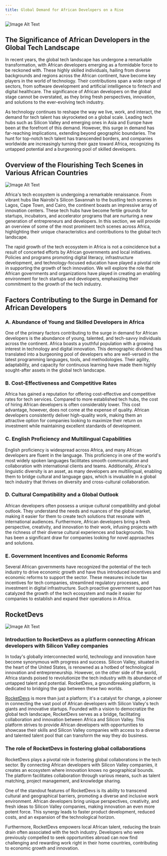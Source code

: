 ```yaml
---
title: Global Demand for African Developers on a Rise
---
```


![Image Alt Text](/blog/assets/article3/image1.jpeg#center)

## **The Significance of African Developers in the Global Tech Landscape**

In recent years, the global tech landscape has undergone a remarkable transformation, with African developers emerging as a formidable force to be reckoned with. These highly skilled individuals, hailing from diverse backgrounds and regions across the African continent, have become key players in the world of technology. Their contributions span a wide range of sectors, from software development and artificial intelligence to fintech and digital healthcare. The significance of African developers on the global stage cannot be overstated, as they bring fresh perspectives, innovation, and solutions to the ever-evolving tech industry.

As technology continues to reshape the way we live, work, and interact, the demand for tech talent has skyrocketed on a global scale. Leading tech hubs such as Silicon Valley and emerging ones in Asia and Europe have been at the forefront of this demand. However, this surge in demand has far-reaching implications, extending beyond geographic boundaries. The hunt for top-notch tech talent has transcended borders, and companies worldwide are increasingly turning their gaze toward Africa, recognizing its untapped potential and a burgeoning pool of skilled developers.

## **Overview of the Flourishing Tech Scenes in Various African Countries**
![Image Alt Text](/blog/assets/article3/image2.png#center)

Africa's tech ecosystem is undergoing a remarkable renaissance. From vibrant hubs like Nairobi's Silicon Savannah to the bustling tech scenes in Lagos, Cape Town, and Cairo, the continent boasts an impressive array of innovation centers. These tech hubs have become fertile grounds for startups, incubators, and accelerator programs that are nurturing a new generation of entrepreneurs and developers. In this section, we will provide an overview of some of the most prominent tech scenes across Africa, highlighting their unique characteristics and contributions to the global tech landscape.

The rapid growth of the tech ecosystem in Africa is not a coincidence but a result of concerted efforts by African governments and local initiatives. Policies and programs promoting digital literacy, infrastructure development, and technology-focused education have played a pivotal role in supporting the growth of tech innovation. We will explore the role that African governments and organizations have played in creating an enabling environment for tech startups and developers, emphasizing their commitment to the growth of the tech industry.

## **Factors Contributing to the Surge in Demand for African Developers**
### **A. Abundance of Young and Skilled Developers in Africa**
One of the primary factors contributing to the surge in demand for African developers is the abundance of young, talented, and tech-savvy individuals across the continent. Africa boasts a youthful population with a growing interest in technology and digital innovation. This demographic dividend has translated into a burgeoning pool of developers who are well-versed in the latest programming languages, tools, and methodologies. Their agility, adaptability, and capacity for continuous learning have made them highly sought-after assets in the global tech landscape.

### **B. Cost-Effectiveness and Competitive Rates**
Africa has gained a reputation for offering cost-effective and competitive rates for tech services. Compared to more established tech hubs, the cost of hiring African developers is often considerably lower. This cost advantage, however, does not come at the expense of quality. African developers consistently deliver high-quality work, making them an attractive option for companies looking to maximize their return on investment while maintaining excellent standards of development.

### **C. English Proficiency and Multilingual Capabilities**
English proficiency is widespread across Africa, and many African developers are fluent in the language. This proficiency in one of the world's most widely spoken languages facilitates smooth communication and collaboration with international clients and teams. Additionally, Africa's linguistic diversity is an asset, as many developers are multilingual, enabling them to bridge cultural and language gaps, which is invaluable in a global tech industry that thrives on diversity and cross-cultural collaboration.

### **D. Cultural Compatibility and a Global Outlook**
African developers often possess a unique cultural compatibility and global outlook. They understand the needs and nuances of the global market, making it easier for them to create tech solutions that resonate with international audiences. Furthermore, African developers bring a fresh perspective, creativity, and innovation to their work, infusing projects with the richness of their diverse cultural experiences and backgrounds. This has been a significant draw for companies looking for novel approaches and solutions.

### **E. Government Incentives and Economic Reforms**
Several African governments have recognized the potential of the tech industry to drive economic growth and have thus introduced incentives and economic reforms to support the sector. These measures include tax incentives for tech companies, streamlined regulatory processes, and investment in digital infrastructure. Such proactive government support has catalyzed the growth of the tech ecosystem and made it easier for companies to establish and expand their operations in Africa.

## **RocketDevs**
![Image Alt Text](/blog/assets/article3/image3.jpeg#center)

### **Introduction to RocketDevs as a platform connecting African developers with Silicon Valley companies**
In today's globally interconnected world, technology and innovation have become synonymous with progress and success. Silicon Valley, situated in the heart of the United States, is renowned as a hotbed of technological innovation and entrepreneurship. However, on the other side of the world, Africa stands poised to revolutionize the tech industry with its abundance of untapped talent and potential. RocketDevs, a groundbreaking platform, is dedicated to bridging the gap between these two worlds.

[RocketDevs](https://www.rocketdevs.com) is more than just a platform; it's a catalyst for change, a pioneer in connecting the vast pool of African developers with Silicon Valley's tech giants and innovative startups. Founded with a vision to democratize the global tech landscape, RocketDevs serves as a bridge, facilitating collaboration and innovation between Africa and Silicon Valley. This platform strives to provide African developers with opportunities to showcase their skills and Silicon Valley companies with access to a diverse and talented talent pool that can transform the way they do business.

### **The role of RocketDevs in fostering global collaborations**
RocketDevs plays a pivotal role in fostering global collaborations in the tech sector. By connecting African developers with Silicon Valley companies, it creates an ecosystem where innovation knows no geographical bounds. The platform facilitates collaboration through various means, such as talent matching, project management, and knowledge sharing.

One of the standout features of RocketDevs is its ability to transcend cultural and geographical barriers, promoting a diverse and inclusive work environment. African developers bring unique perspectives, creativity, and fresh ideas to Silicon Valley companies, making innovation an even more potent force. This synergy leads to faster product development, reduced costs, and an expansion of the technological horizon.

Furthermore, RocketDevs empowers local African talent, reducing the brain drain often associated with the tech industry. Developers who were previously compelled to seek opportunities abroad can now find challenging and rewarding work right in their home countries, contributing to economic growth and innovation.